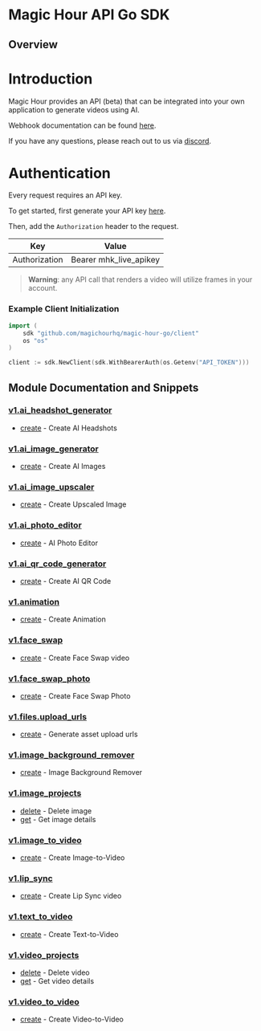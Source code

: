 
# Magic Hour API Go SDK

## Overview

# Introduction 

Magic Hour provides an API (beta) that can be integrated into your own application to generate videos using AI. 

Webhook documentation can be found [here](https://magichour.ai/docs/webhook).

If you have any questions, please reach out to us via [discord](https://discord.gg/JX5rgsZaJp).

# Authentication

Every request requires an API key.

To get started, first generate your API key [here](https://magichour.ai/settings/developer).

Then, add the `Authorization` header to the request.

| Key | Value |
|-|-|
| Authorization | Bearer mhk_live_apikey |

> **Warning**: any API call that renders a video will utilize frames in your account.


### Example Client Initialization

```go
import (
	sdk "github.com/magichourhq/magic-hour-go/client"
	os "os"
)

client := sdk.NewClient(sdk.WithBearerAuth(os.Getenv("API_TOKEN")))
```

## Module Documentation and Snippets

### [v1.ai_headshot_generator](resources/v1/ai_headshot_generator/README.md)

* [create](resources/v1/ai_headshot_generator/README.md#create) - Create AI Headshots

### [v1.ai_image_generator](resources/v1/ai_image_generator/README.md)

* [create](resources/v1/ai_image_generator/README.md#create) - Create AI Images

### [v1.ai_image_upscaler](resources/v1/ai_image_upscaler/README.md)

* [create](resources/v1/ai_image_upscaler/README.md#create) - Create Upscaled Image

### [v1.ai_photo_editor](resources/v1/ai_photo_editor/README.md)

* [create](resources/v1/ai_photo_editor/README.md#create) - AI Photo Editor

### [v1.ai_qr_code_generator](resources/v1/ai_qr_code_generator/README.md)

* [create](resources/v1/ai_qr_code_generator/README.md#create) - Create AI QR Code

### [v1.animation](resources/v1/animation/README.md)

* [create](resources/v1/animation/README.md#create) - Create Animation

### [v1.face_swap](resources/v1/face_swap/README.md)

* [create](resources/v1/face_swap/README.md#create) - Create Face Swap video

### [v1.face_swap_photo](resources/v1/face_swap_photo/README.md)

* [create](resources/v1/face_swap_photo/README.md#create) - Create Face Swap Photo

### [v1.files.upload_urls](resources/v1/files/upload_urls/README.md)

* [create](resources/v1/files/upload_urls/README.md#create) - Generate asset upload urls

### [v1.image_background_remover](resources/v1/image_background_remover/README.md)

* [create](resources/v1/image_background_remover/README.md#create) - Image Background Remover

### [v1.image_projects](resources/v1/image_projects/README.md)

* [delete](resources/v1/image_projects/README.md#delete) - Delete image
* [get](resources/v1/image_projects/README.md#get) - Get image details

### [v1.image_to_video](resources/v1/image_to_video/README.md)

* [create](resources/v1/image_to_video/README.md#create) - Create Image-to-Video

### [v1.lip_sync](resources/v1/lip_sync/README.md)

* [create](resources/v1/lip_sync/README.md#create) - Create Lip Sync video

### [v1.text_to_video](resources/v1/text_to_video/README.md)

* [create](resources/v1/text_to_video/README.md#create) - Create Text-to-Video

### [v1.video_projects](resources/v1/video_projects/README.md)

* [delete](resources/v1/video_projects/README.md#delete) - Delete video
* [get](resources/v1/video_projects/README.md#get) - Get video details

### [v1.video_to_video](resources/v1/video_to_video/README.md)

* [create](resources/v1/video_to_video/README.md#create) - Create Video-to-Video

<!-- MODULE DOCS END -->
